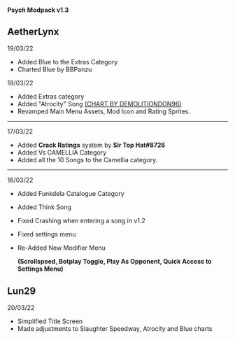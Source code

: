 #### Psych Modpack v1.3

## AetherLynx

19/03/22
- Added Blue to the Extras Category
- Charted Blue by BBPanzu

18/03/22
- Added Extras category
- Added "Atrocity" Song [(CHART BY DEMOLITIONDON96)](https://github.com/DEMOLITIONDON96)
- Revamped Main Menu Assets, Mod Icon and Rating Sprites.
___________________________________________
17/03/22
- Added **Crack Ratings** system by **Sir Top Hat#8726**
- Added Vs CAMELLIA Category
- Added all the 10 Songs to the Camellia category.  
___________________________________________
16/03/22
- Added Funkdela Catalogue Category
- Added Think Song
- Fixed Crashing when entering a song in v1.2
- Fixed settings menu
- Re-Added New Modifier Menu 
  
  **(Scrollspeed, Botplay Toggle, Play As Opponent, Quick Access to Settings Menu)**


## Lun29

20/03/22
- Simplified Title Screen
- Made adjustments to Slaughter Speedway, Atrocity and Blue charts
